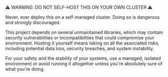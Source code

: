 ⚠️ WARNING: DO NOT SELF-HOST THIS ON YOUR OWN CLUSTER ⚠️

Never, ever deploy this on a self-managed cluster. Doing so is dangerous and strongly discouraged.

This project depends on several unmaintained libraries, which may contain security vulnerabilities or incompatibilities that could compromise your environment. Hosting it yourself means taking on all the associated risks, including potential data loss, security breaches, and system instability.

For your safety and the stability of your systems, use a managed, isolated environment or avoid running it altogether unless you're absolutely sure of what you're doing.
